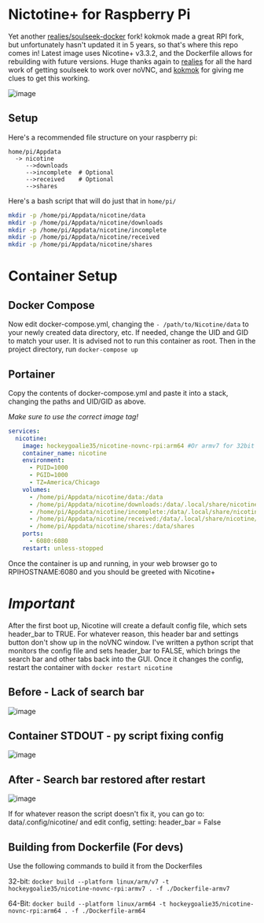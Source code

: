 # Nictotine+ for Raspberry Pi

Yet another [realies/soulseek-docker](https://github.com/realies/soulseek-docker ) fork! 
kokmok made a great RPI fork, but unfortunately hasn't updated it in 5 years, so that's where this repo comes in! Latest image uses Nicotine+ v3.3.2, and the Dockerfile allows for rebuilding with future versions. Huge thanks again to [realies](https://github.com/realies) for all the hard work of getting soulseek to work over noVNC, and [kokmok](https://github.com/kokmok/rpi-nicotine-novnc) for giving me clues to get this working.



![image](https://github.com/hockeygoalie35/nicotine-novnc-rpi/assets/7758029/78c27ee5-691d-44f7-b254-73de58a0aa28)




## Setup

Here's a recommended file structure on your raspberry pi:

```
home/pi/Appdata
  -> nicotine
     -->downloads
     -->incomplete  # Optional
     -->received    # Optional
     -->shares
```
Here's a bash script that will do just that in `home/pi/`
```bash
mkdir -p /home/pi/Appdata/nicotine/data
mkdir -p /home/pi/Appdata/nicotine/downloads
mkdir -p /home/pi/Appdata/nicotine/incomplete
mkdir -p /home/pi/Appdata/nicotine/received
mkdir -p /home/pi/Appdata/nicotine/shares
```

# Container Setup
## Docker Compose
Now edit docker-compose.yml, changing the `- /path/to/Nicotine/data` to your newly created data directory, etc.
If needed, change the UID and GID to match your user. It is advised not to run this container as root.
Then in the project directory, run `docker-compose up`

## Portainer
Copy the contents of docker-compose.yml and paste it into a stack, changing the paths and UID/GID as above. 

*Make sure to use the correct image tag!*
```yaml
services:
  nicotine:
    image: hockeygoalie35/nicotine-novnc-rpi:arm64 #Or armv7 for 32bit
    container_name: nicotine
    environment:
      - PUID=1000
      - PGID=1000
      - TZ=America/Chicago
    volumes:
      - /home/pi/Appdata/nicotine/data:/data
      - /home/pi/Appdata/nicotine/downloads:/data/.local/share/nicotine/downloads
      - /home/pi/Appdata/nicotine/incomplete:/data/.local/share/nicotine/incomplete
      - /home/pi/Appdata/nicotine/received:/data/.local/share/nicotine/received
      - /home/pi/Appdata/nicotine/shares:/data/shares
    ports:
      - 6080:6080
    restart: unless-stopped
```


Once the container is up and running, in your web browser go to RPIHOSTNAME:6080 and you should be greeted with Nicotine+

# *Important*
After the first boot up, Nicotine will create a default config file, which sets header_bar to TRUE. For whatever reason, this header bar and settings button don't show up in the noVNC window. I've written a python script that monitors the config file and sets header_bar to FALSE, which brings the search bar and other tabs back into the GUI. Once it changes the config, restart the container with `docker restart nicotine`


## Before - Lack of search bar
![image](https://github.com/hockeygoalie35/nicotine-novnc-rpi/assets/7758029/6d00fbb0-9210-4c5a-be16-8d43172c7768)




## Container STDOUT - py script fixing config
![image](https://github.com/hockeygoalie35/nicotine-novnc-rpi/assets/7758029/976245f1-4e31-4d32-b5c7-5870a2baca12)



## After - Search bar restored after restart

![image](https://github.com/hockeygoalie35/nicotine-novnc-rpi/assets/7758029/e8be0d89-9d36-402f-91a1-27d9da7f7019)


If for whatever reason the script doesn't fix it, you can go to: data/.config/nicotine/ and edit config, setting: header_bar = False


## Building from Dockerfile (For devs)
Use the following commands to build it from the Dockerfiles

32-bit:
`docker build --platform linux/arm/v7 -t hockeygoalie35/nicotine-novnc-rpi:armv7 . -f ./Dockerfile-armv7`

64-Bit:
`docker build --platform linux/arm64 -t hockeygoalie35/nicotine-novnc-rpi:arm64 . -f ./Dockerfile-arm64`


